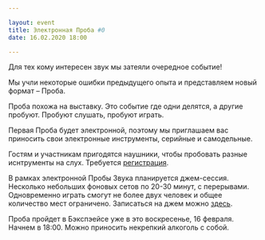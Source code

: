 ```yaml
---

layout: event
title: Электронная Проба #0
date: 16.02.2020 18:00

---
```


Для тех кому интересен звук мы затеяли очередное событие!

Мы учли некоторые ошибки предыдущего опыта и представляем новый формат – Проба.

Проба похожа на выставку. Это событие где одни делятся, а другие пробуют. Пробуют слушать, пробуют играть.

Первая Проба будет электронной, поэтому мы приглашаем вас приносить свои электронные инструменты, серийные и самодельные.

Гостям и участникам пригодятся наушники, чтобы пробовать разные иснтрументы на слух. Требуется [регистрация](https://docs.google.com/forms/d/e/1FAIpQLSeOCxbeMu5S3OHWjaHeQnaBv9DqS9gsJ_AcFO6a9bv-pgeRNA/viewform?usp=sf_link).

В рамках электронной Пробы Звука планируется джем-сессия. Несколько небольших фоновых сетов по 20-30 минут, с перерывами. Одновременно играть смогут не более двух человек и общее количество мест ограничено. Записаться на джем можно [здесь](https://docs.google.com/forms/d/e/1FAIpQLSd4vUPNqPU7JQJutLyZJEQ4i-LMtwsXRrE_uvQvMiYfw-I4mQ/viewform?usp=sf_link).

Проба пройдет в Бэкспэейсе уже в это воскресенье, 16 февраля. Начнем в 18:00. Можно приносить некрепкий алкоголь с собой.
